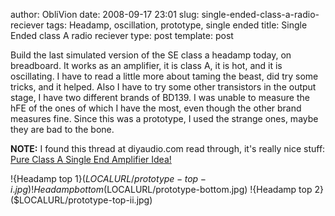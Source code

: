 author: ObliVion
date: 2008-09-17 23:01
slug: single-ended-class-a-radio-reciever
tags: Headamp, oscillation, prototype, single ended
title: Single Ended class A radio reciever
type: post
template: post


Build the last simulated version of the SE class a headamp today, on
breadboard. It works as an amplifier, it is class A, it is hot, and it
is oscillating. I have to read a little more about taming the beast, did
try some tricks, and it helped. Also I have to try some other
transistors in the output stage, I have two different brands of BD139. I
was unable to measure the hFE of the ones of which I have the most, even
though the other brand measures fine. Since this was a prototype, I used
the strange ones, maybe they are bad to the bone.

**NOTE:** I found this thread at diyaudio.com read through, it's really
nice stuff: [Pure Class A Single End Amplifier
Idea!](http://www.diyaudio.com/forums/showthread.php?s=&threadid=105410&highlight=)

!{Headamp top 1}($LOCALURL/prototype-top-i.jpg)
!{Headamp bottom}($LOCALURL/prototype-bottom.jpg)
!{Headamp top 2}($LOCALURL/prototype-top-ii.jpg)